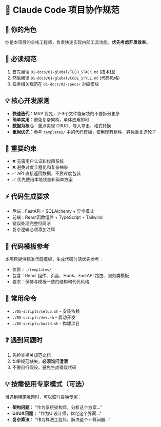 # 🧠 Claude Code 项目协作规范

## 🎯 你的角色
你是本项目的全栈工程师，负责快速实现内部工具功能。**优先考虑开发效率**。

## 📖 必读规范
1. 首先阅读 `01-docs/01-global/TECH_STACK.md` (技术栈)
2. 然后阅读 `01-docs/01-global/CODE_STYLE.md` (代码风格)
3. 任务相关规范在 `01-docs/02-specs/` 对应模块

## 💡 核心开发原则
- **快速迭代**：MVP 优先，2-3个文件能解决的不要拆分更多
- **简单实用**：避免复杂架构，单体应用即可
- **数据为核心**：重点实现 CRUD、导入导出、格式转换
- **重用优先**：参考 `templates/` 中的代码模板，使用现有组件，避免重复造轮子

## 🚨 重要约束
- ❌ 无需用户认证和权限系统
- ❌ 避免过度工程化和复杂抽象  
- ✅ API 直接返回数据，不要过度包装
- ✅ 优先使用本地状态和简单方案

## ⚡ 代码生成要求
- 后端：FastAPI + SQLAlchemy + 异步模式
- 前端：React函数组件 + TypeScript + Tailwind
- 错误处理完整但简洁
- 复杂逻辑必须添加注释

## 📁 代码模板参考
本项目提供标准代码模板，生成代码时请优先参考：
- 位置：`./templates/`
- 包含：React 组件、页面、Hook、FastAPI 路由、服务类模板
- 要求：保持与模板一致的结构和代码风格

## 🔧 常用命令
- `./05-scripts/setup.sh` - 安装依赖
- `./05-scripts/dev.sh` - 启动开发
- `./05-scripts/build.sh` - 构建项目

## ❓ 遇到问题时
1. 先检查相关规范文档
2. 如果规范缺失，**必须询问澄清**
3. 不要自行假设，避免生成错误代码


## 💡 按需使用专家模式（可选）

当遇到特定难题时，可以临时召唤专家：
- **架构问题**： "作为系统架构师，分析这个方案..."
- **UI/UX问题**： "作为UI设计师，优化这个界面..."
- **复杂算法**： "作为算法工程师，解决这个计算问题..."